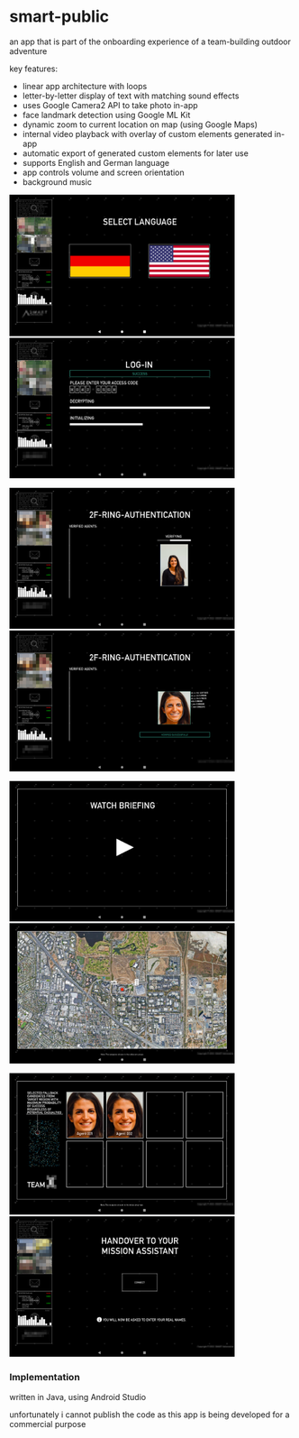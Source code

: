 # smart-public
an app that is part of the onboarding experience of a team-building outdoor adventure

key features:
- linear app architecture with loops
- letter-by-letter display of text with matching sound effects
- uses Google Camera2 API to take photo in-app
- face landmark detection using Google ML Kit
- dynamic zoom to current location on map (using Google Maps)
- internal video playback with overlay of custom elements generated in-app
- automatic export of generated custom elements for later use
- supports English and German language
- app controls volume and screen orientation
- background music


<p float="left">
  <img src="photos/screen1_p.png" width="400" />
  <img src="photos/screen2_p.png" width="400" /> 
</p>

<p float="left">
  <img src="photos/screen3_p.png" width="400" />
  <img src="photos/screen4_p.png" width="400" /> 
</p>

<p float="left">
  <img src="photos/screen5_p.png" width="400" />
  <img src="photos/screen6_p.png" width="400" /> 
</p>

<p float="left">
  <img src="photos/screen7_p.png" width="400" />
  <img src="photos/screen8_p.png" width="400" /> 
</p>


### Implementation

written in Java, using Android Studio

unfortunately i cannot publish the code as this app is being developed for a commercial purpose

